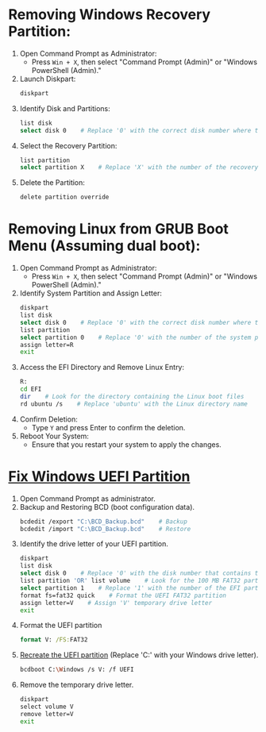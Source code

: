 # Removing Windows Recovery Partition:

1. Open Command Prompt as Administrator:
    - Press `Win + X`, then select "Command Prompt (Admin)" or "Windows PowerShell (Admin)."
2. Launch Diskpart:
    ```sh
    diskpart
    ```
3. Identify Disk and Partitions:
    ```sh
    list disk
    select disk 0    # Replace '0' with the correct disk number where the recovery partition exists
    ```
4. Select the Recovery Partition:
    ```sh
    list partition
    select partition X    # Replace 'X' with the number of the recovery partition
    ```
5. Delete the Partition:
    ```sh
    delete partition override
    ```

# Removing Linux from GRUB Boot Menu (Assuming dual boot):

1. Open Command Prompt as Administrator:
    - Press `Win + X`, then select "Command Prompt (Admin)" or "Windows PowerShell (Admin)."
2. Identify System Partition and Assign Letter:
    ```sh
    diskpart
    list disk
    select disk 0    # Replace '0' with the correct disk number where the system partition exists
    list partition
    select partition 0    # Replace '0' with the number of the system partition
    assign letter=R
    exit
    ```
3. Access the EFI Directory and Remove Linux Entry:
    ```sh
    R:
    cd EFI
    dir    # Look for the directory containing the Linux boot files
    rd ubuntu /s    # Replace 'ubuntu' with the Linux directory name
    ```
4. Confirm Deletion:
    - Type `Y` and press Enter to confirm the deletion.
5. Reboot Your System:
    - Ensure that you restart your system to apply the changes.
  
# [Fix Windows UEFI Partition](https://youtu.be/CZ17JrgFFhw)
1. Open Command Prompt as administrator.
2. Backup and Restoring BCD (boot configuration data).
    ```sh
    bcdedit /export "C:\BCD_Backup.bcd"    # Backup
    bcdedit /import "C:\BCD_Backup.bcd"    # Restore
    ```
4. Identify the drive letter of your UEFI partition.
    ```sh
    diskpart
    list disk
    select disk 0    # Replace '0' with the disk number that contains the UEFI partition
    list partition 'OR' list volume    # Look for the 100 MB FAT32 partition
    select partition 1    # Replace '1' with the number of the EFI partition
    format fs=fat32 quick    # Format the UEFI FAT32 partition
    assign letter=V    # Assign 'V' temporary drive letter
    exit
    ```
5. Format the UEFI partition
    ```cmd
    format V: /FS:FAT32
    ```
6. [Recreate the UEFI partition](https://learn.microsoft.com/en-us/windows-hardware/manufacture/desktop/bcdboot-command-line-options-techref-di?view=windows-11) (Replace 'C:' with your Windows drive letter).
    ```sh
    bcdboot C:\Windows /s V: /f UEFI
    ```
7. Remove the temporary drive letter.
    ```cmd
    diskpart
    select volume V
    remove letter=V
    exit
    ```

